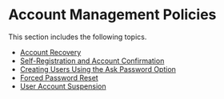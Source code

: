 # Account Management Policies

This section includes the following topics.

-   [Account Recovery](_Account_Recovery_)
-   [Self-Registration and Account
    Confirmation](_Self-Registration_and_Account_Confirmation_)
-   [Creating Users Using the Ask Password
    Option](../../using-wso2-identity-server/creating-users-using-the-ask-password-option)
-   [Forced Password Reset](_Forced_Password_Reset_)
-   [User Account Suspension](_User_Account_Suspension_)
